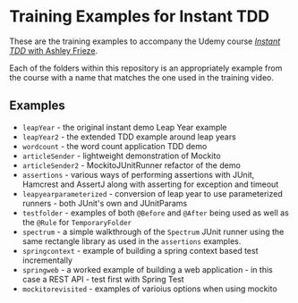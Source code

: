 # Training Examples for Instant TDD

These are the training examples to accompany the Udemy course [_Instant TDD_ with Ashley Frieze](https://www.udemy.com/instant-test-driven-development-with-junit/learn/v4/overview).

Each of the folders within this repository is an appropriately example from the course with a name that matches the one used in the training video.

## Examples

- `leapYear` - the original instant demo Leap Year example
- `leapYear2` - the extended TDD example around leap years
- `wordcount` - the word count application TDD demo
- `articleSender` - lightweight demonstration of Mockito
- `articleSender2` - MockitoJUnitRunner refactor of the demo
- `assertions` - various ways of performing assertions with JUnit, Hamcrest and AssertJ along with asserting for exception and timeout
- `leapyearparameterized` - conversion of leap year to use parameterized runners - both JUnit's own and JUnitParams
- `testfolder` - examples of both `@Before` and `@After` being used as well as the `@Rule` for `TemporaryFolder`
- `spectrum` - a simple walkthrough of the `Spectrum` JUnit runner using the same rectangle library as used in the `assertions` examples.
- `springcontext` - example of building a spring context based test incrementally
- `springweb` - a worked example of building a web application - in this case a REST API - test first with Spring Test
- `mockitorevisited` - examples of varioius options when using mockito

